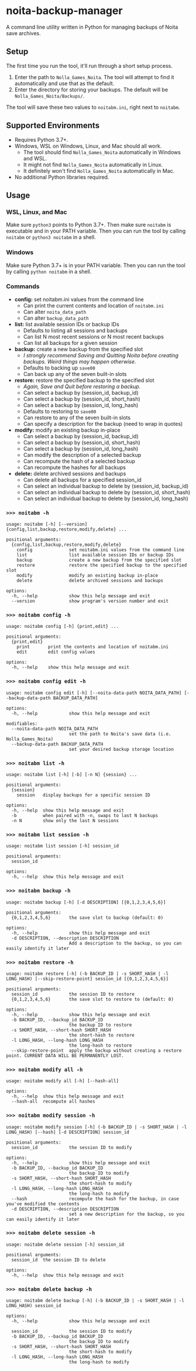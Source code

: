 # noita-backup-manager
A command line utility written in Python for managing backups of Noita save archives.

## Setup
The first time you run the tool, it'll run through a short setup process. 
1. Enter the path to `Nolla_Games_Noita`. The tool will attempt to find it automatically and use that as the default.
2. Enter the directory for storing your backups. The default will be `Nolla_Games_Noita/Backups/`.

The tool will save these two values to `noitabm.ini`, right next to `noitabm`.

## Supported Environments
* Requires Python 3.7+.
* Windows, WSL on Windows, Linux, and Mac should all work.
    * The tool should find `Nolla_Games_Noita` automatically in Windows and WSL.
    * It might not find `Nolla_Games_Noita` automatically in Linux.
    * It definitely won't find `Nolla_Games_Noita` automatically in Mac.
* No additional Python libraries required.

## Usage
### WSL, Linux, and Mac
Make sure `python3` points to Python 3.7+. Then make sure `noitabm` is executable and
in your PATH variable. Then you can run the tool by calling `noitabm` or `python3 noitabm` in a shell.

### Windows
Make sure Python 3.7+ is in your PATH variable. Then you can run the tool by calling `python noitabm`
in a shell.

### Commands
* **config:** set noitabm.ini values from the command line
  * Can print the current contents and location of `noitabm.ini`
  * Can alter `noita_data_path`
  * Can alter `backup_data_path`
* **list:** list available session IDs or backup IDs
  * Defaults to listing all sessions and backups
  * Can list N most recent sessions or N most recent backups
  * Can list all backups for a given session
* **backup:** create a new backup from the specified slot
  * *I strongly recommend Saving and Quitting Noita before creating backups. Weird things may happen otherwise.*
  * Defaults to backing up `save00`
  * Can back up any of the seven built-in slots
* **restore:** restore the specified backup to the specified slot
  * *Again, Save and Quit before restoring a backup.*
  * Can select a backup by (session_id, backup_id)
  * Can select a backup by (session_id, short_hash)
  * Can select a backup by (session_id, long_hash)
  * Defaults to restoring to `save00`
  * Can restore to any of the seven built-in slots
  * Can specify a description for the backup (need to wrap in quotes)
* **modify:** modify an existing backup in-place
  * Can select a backup by (session_id, backup_id)
  * Can select a backup by (session_id, short_hash)
  * Can select a backup by (session_id, long_hash)
  * Can modify the description of a selected backup
  * Can recompute the hash of a selected backup
  * Can recompute the hashes for all backups
* **delete:** delete archived sessions and backups
  * Can delete all backups for a specified session_id
  * Can select an individual backup to delete by (session_id, backup_id)
  * Can select an individual backup to delete by (session_id, short_hash)
  * Can select an individual backup to delete by (session_id, long_hash)

### `>>> noitabm -h`
```
usage: noitabm [-h] [--version] {config,list,backup,restore,modify,delete} ...

positional arguments:
  {config,list,backup,restore,modify,delete}
    config              set noitabm.ini values from the command line
    list                list available session IDs or backup IDs
    backup              create a new backup from the specified slot
    restore             restore the specified backup to the specified slot
    modify              modify an existing backup in-place
    delete              delete archived sessions and backups

options:
  -h, --help            show this help message and exit
  --version             show program's version number and exit
```

### `>>> noitabm config -h`
```
usage: noitabm config [-h] {print,edit} ...

positional arguments:
  {print,edit}
    print       print the contents and location of noitabm.ini
    edit        edit config values

options:
  -h, --help    show this help message and exit
```

### `>>> noitabm config edit -h`
```
usage: noitabm config edit [-h] [--noita-data-path NOITA_DATA_PATH] [--backup-data-path BACKUP_DATA_PATH]

options:
  -h, --help            show this help message and exit

modifiables:
  --noita-data-path NOITA_DATA_PATH
                        set the path to Noita's save data (i.e. Nolla_Games_Noita)
  --backup-data-path BACKUP_DATA_PATH
                        set your desired backup storage location
```

### `>>> noitabm list -h`
```
usage: noitabm list [-h] [-b] [-n N] {session} ...

positional arguments:
  {session}
    session   display backups for a specific session ID

options:
  -h, --help  show this help message and exit
  -b          when paired with -n, swaps to last N backups
  -n N        show only the last N sessions
```

### `>>> noitabm list session -h`
```
usage: noitabm list session [-h] session_id

positional arguments:
  session_id

options:
  -h, --help  show this help message and exit
```

### `>>> noitabm backup -h`
```
usage: noitabm backup [-h] [-d DESCRIPTION] [{0,1,2,3,4,5,6}]

positional arguments:
  {0,1,2,3,4,5,6}       the save slot to backup (default: 0)

options:
  -h, --help            show this help message and exit
  -d DESCRIPTION, --description DESCRIPTION
                        Add a description to the backup, so you can easily identify it later
```

### `>>> noitabm restore -h`
```
usage: noitabm restore [-h] (-b BACKUP_ID | -s SHORT_HASH | -l LONG_HASH) [--skip-restore-point] session_id [{0,1,2,3,4,5,6}]

positional arguments:
  session_id            the session ID to restore
  {0,1,2,3,4,5,6}       the save slot to restore to (default: 0)

options:
  -h, --help            show this help message and exit
  -b BACKUP_ID, --backup_id BACKUP_ID
                        the backup ID to restore
  -s SHORT_HASH, --short-hash SHORT_HASH
                        the short-hash to restore
  -l LONG_HASH, --long-hash LONG_HASH
                        the long-hash to restore
  --skip-restore-point  apply the backup without creating a restore point. CURRENT DATA WILL BE PERMANENTLY LOST.
```

### `>>> noitabm modify all -h`
```
usage: noitabm modify all [-h] [--hash-all]

options:
  -h, --help  show this help message and exit
  --hash-all  recompute all hashes
```

### `>>> noitabm modify session -h`
```
usage: noitabm modify session [-h] (-b BACKUP_ID | -s SHORT_HASH | -l LONG_HASH) [--hash] [-d DESCRIPTION] session_id

positional arguments:
  session_id            the session ID to modify

options:
  -h, --help            show this help message and exit
  -b BACKUP_ID, --backup_id BACKUP_ID
                        the backup ID to modify
  -s SHORT_HASH, --short-hash SHORT_HASH
                        the short-hash to modify
  -l LONG_HASH, --long-hash LONG_HASH
                        the long-hash to modify
  --hash                recompute the hash for the backup, in case you've modified the contents
  -d DESCRIPTION, --description DESCRIPTION
                        set a new description for the backup, so you can easily identify it later
```

### `>>> noitabm delete session -h`
```
usage: noitabm delete session [-h] session_id

positional arguments:
  session_id  the session ID to delete

options:
  -h, --help  show this help message and exit
```

### `>>> noitabm delete backup -h`
```
usage: noitabm delete backup [-h] (-b BACKUP_ID | -s SHORT_HASH | -l LONG_HASH) session_id

options:
  -h, --help            show this help message and exit

  session_id            the session ID to modify
  -b BACKUP_ID, --backup_id BACKUP_ID
                        the backup ID to modify
  -s SHORT_HASH, --short-hash SHORT_HASH
                        the short-hash to modify
  -l LONG_HASH, --long-hash LONG_HASH
                        the long-hash to modify
```